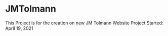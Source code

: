 # JMTolmann
This Project is for the creation on new JM Tolmann Website 
Project Started: April 19, 2021
